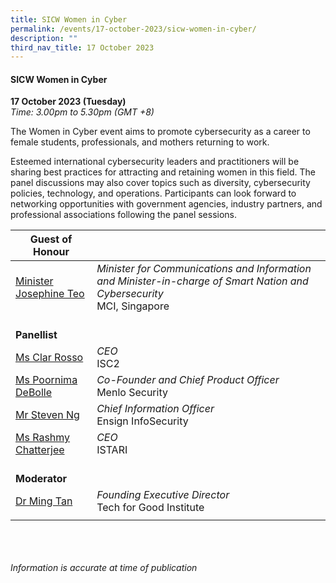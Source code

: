 ```yaml
---
title: SICW Women in Cyber
permalink: /events/17-october-2023/sicw-women-in-cyber/
description: ""
third_nav_title: 17 October 2023
---
```

#### **SICW Women in Cyber**

**17 October 2023 (Tuesday)**  
*Time: 3.00pm to 5.30pm (GMT +8)*

The Women in Cyber event aims to promote cybersecurity as a career to female students, professionals, and mothers returning to work.

Esteemed international cybersecurity leaders and practitioners will be sharing best practices for attracting and retaining women in this field. The panel discussions may also cover topics such as diversity, cybersecurity policies, technology, and operations. Participants can look forward to networking opportunities with government agencies, industry partners, and professional associations following the panel sessions.

|**Guest of Honour**          |                                                          |
| -------- | -------- |
| [Minister Josephine Teo](/speakers/minister-josephine-teo/)  | *Minister for Communications and Information and Minister-in-charge of Smart Nation and Cybersecurity*<br>MCI, Singapore      |
|<br>**Panellist**          |                                                          |
| [Ms Clar Rosso](/speakers/ms-clar-rosso/)  | *CEO*<br>ISC2      |
| [Ms Poornima DeBolle](/speakers/ms-poornima-debolle/)  | *Co-Founder and Chief Product Officer*<br>Menlo Security      |
| [Mr Steven Ng](/speakers/mr-steven-ng/)  | *Chief Information Officer*<br>Ensign InfoSecurity      |
| [Ms Rashmy Chatterjee](/speakers/ms-rashmy-chatterjee/)  | *CEO*<br>ISTARI      |
| <br> **Moderator**          |                                                              |
| [Dr Ming Tan](/speakers/dr-ming-tan)  | *Founding Executive Director*<br>Tech for Good Institute                 |
| | |

<br><br><br>
*Information is accurate at time of publication*